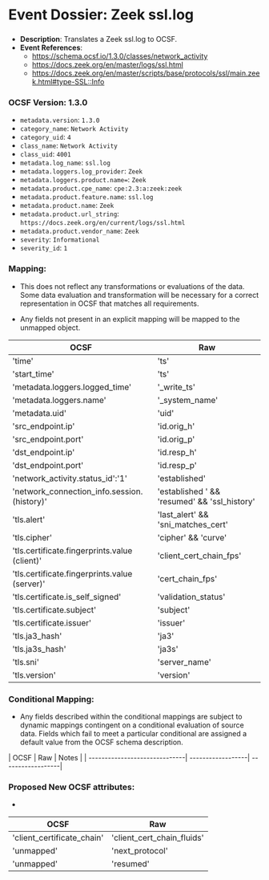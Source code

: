 # Event Dossier: Zeek ssl.log
### 
- **Description**: Translates a Zeek ssl.log to OCSF. 
- **Event References**:
  - https://schema.ocsf.io/1.3.0/classes/network_activity
  - https://docs.zeek.org/en/master/logs/ssl.html
  - https://docs.zeek.org/en/master/scripts/base/protocols/ssl/main.zeek.html#type-SSL::Info
    
 ### OCSF Version: 1.3.0
 - `metadata.version`: `1.3.0`
 - `category_name`: `Network Activity`
 - `category_uid`: `4`
 - `class_name`: `Network Activity`
 - `class_uid`: `4001`
 - `metadata.log_name`: `ssl.log`
 - `metadata.loggers.log_provider`: `Zeek`
 - `metadata.loggers.product.name=`: `Zeek`
 - `metadata.product.cpe_name`: `cpe:2.3:a:zeek:zeek`
 - `metadata.product.feature.name`: `ssl.log`
 - `metadata.product.name`: `Zeek`
 - `metadata.product.url_string`: `https://docs.zeek.org/en/current/logs/ssl.html`
 - `metadata.product.vendor_name`: `Zeek`
 - `severity`: `Informational`
 - `severity_id`: `1`

 ### Mapping:
 - This does not reflect any transformations or evaluations of the data. Some data evaluation and transformation will be necessary for a correct representation in OCSF that matches all requirements.

 - Any fields not present in an explicit mapping will be mapped to the unmapped object. 

| OCSF                           | Raw               |
| ------------------------------ | ----------------- |
|'time'                          |'ts'               |
|'start_time'                    |'ts'               |
|'metadata.loggers.logged_time'  |'_write_ts'        |
|'metadata.loggers.name'         |'_system_name'     |
|'metadata.uid'                  |'uid'              |
|'src_endpoint.ip'               |'id.orig_h'        |
|'src_endpoint.port'             |'id.orig_p'        |
|'dst_endpoint.ip'               |'id.resp_h'        |
|'dst_endpoint.port'             |'id.resp_p'        |
|'network_activity.status_id':'1'|'established'      |
|'network_connection_info.session.(history)' |'established ' && 'resumed' && 'ssl_history' |
|'tls.alert'        |'last_alert' && 'sni_matches_cert'           |
|'tls.cipher'                    |'cipher' && 'curve'|
|'tls.certificate.fingerprints.value (client)'             |'client_cert_chain_fps'|
|'tls.certificate.fingerprints.value (server)'             |'cert_chain_fps'|
|'tls.certificate.is_self_signed'             |'validation_status'|
|'tls.certificate.subject'       |'subject'          |
|'tls.certificate.issuer'        |'issuer'           |
|'tls.ja3_hash'                  |'ja3'              |
|'tls.ja3s_hash'                 |'ja3s'             |
|'tls.sni'                       |'server_name'      |
|'tls.version'                       |'version'          |

 ### Conditional Mapping:
 - Any fields described within the conditional mappings are subject to dynamic mappings contingent on a conditional evaluation of source data. Fields which fail to meet a particular conditional are assigned a default value from the OCSF schema description.

| OCSF                          | Raw               | Notes              |
| ------------------------------| ------------------| -- ----------------|


 ### Proposed New OCSF attributes:
 - 
| OCSF                     | Raw                      |
| -------------------------| -------------------------|
|'client_certificate_chain'|'client_cert_chain_fluids'|
|'unmapped'                      |'next_protocol'    |
|'unmapped'                      |'resumed'          |
